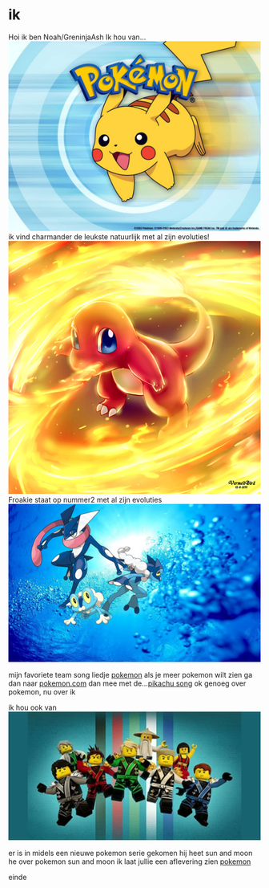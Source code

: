# ik

Hoi ik ben Noah/GreninjaAsh
Ik hou van...
![pokemon](char.jpeg)
ik vind charmander de leukste natuurlijk met al zijn evoluties!
![pokie](frokie.jpeg)
Froakie staat op nummer2 met al zijn evoluties
![poke](froakie.jpeg)

mijn favoriete team song liedje [pokemon](https://www.youtube.com/watch?v=CQuObfTx6Cg)
als je meer pokemon wilt zien ga dan naar [pokemon.com](http://www.pokemon.com/us/pokemon-episodes/)
dan mee met de...[pikachu song](https://www.youtube.com/watch?v=sSMNKQl5DYo)
ok genoeg over pokemon, nu over ik

ik hou ook van ![lego ninjago](hec.jpeg)


er is in midels een nieuwe pokemon serie gekomen hij heet sun and moon
he over pokemon sun and moon ik laat jullie een aflevering zien [pokemon](https://www.youtube.com/watch?v=EI45Gh5q9AE)


einde

































































































































































































































































































































































































































































































































































































































































































































































































































































































































































































































































































































































































































































































































































































































































































































































































































































































































































































































































































































































































































































































































































































































